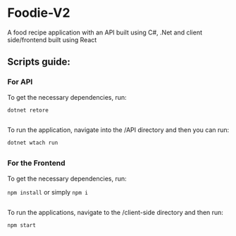 # Foodie-V2
A food recipe application with an API built using C#, .Net and client side/frontend built using React

## Scripts guide:

### For API

To get the necessary dependencies, run:

`dotnet retore`
##

To run the application, navigate into the /API directory and then you can run:

`dotnet wtach run`
##

### For the Frontend

To get the necessary dependencies, run:

`npm install` or simply `npm i`
##

To run the applications, navigate to the /client-side directory and then run:

`npm start`
##
